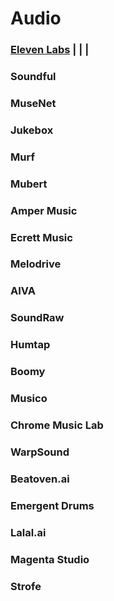 # Audio 
### [Eleven Labs]() | | |
### Soundful
### MuseNet
### Jukebox
### Murf
### Mubert
### Amper Music
### Ecrett Music
### Melodrive
### AIVA
### SoundRaw
### Humtap
### Boomy
### Musico
### Chrome Music Lab
### WarpSound
### Beatoven.ai
### Emergent Drums
### Lalal.ai
### Magenta Studio
### Strofe
